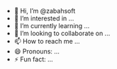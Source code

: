 - 👋 Hi, I’m @zabahsoft
- 👀 I’m interested in ...
- 🌱 I’m currently learning ...
- 💞️ I’m looking to collaborate on ...
- 📫 How to reach me ...
- 😄 Pronouns: ...
- ⚡ Fun fact: ...

<!---
zabahsoft/zabahsoft is a ✨ special ✨ repository because its `README.md` (this file) appears on your GitHub profile.
You can click the Preview link to take a look at your changes.
--->
